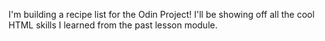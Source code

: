 I'm building a recipe list for the Odin Project! I'll be showing off all the cool HTML skills I learned from the past lesson module.